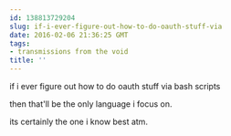```yaml
---
id: 138813729204
slug: if-i-ever-figure-out-how-to-do-oauth-stuff-via
date: 2016-02-06 21:36:25 GMT
tags:
- transmissions from the void
title: ''
---
```


if i ever figure out how to do oauth stuff via bash scripts

then that'll be the only language i focus on.

its certainly the one i know best atm.